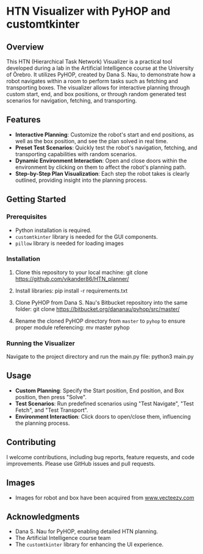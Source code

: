 # HTN Visualizer with PyHOP and customtkinter

## Overview

This HTN (Hierarchical Task Network) Visualizer is a practical tool developed during a lab in the Artificial Intelligence course at the University of Örebro.
It utilizes PyHOP, created by Dana S. Nau, to demonstrate how a robot navigates within a room to perform tasks such as fetching and transporting boxes.
The visualizer allows for interactive planning through custom start, end, and box positions, or through random generated test scenarios for navigation, fetching, and transporting.

## Features

- **Interactive Planning**: Customize the robot's start and end positions, as well as the box position, and see the plan solved in real time.
- **Preset Test Scenarios**: Quickly test the robot's navigation, fetching, and transporting capabilities with random scenarios.
- **Dynamic Environment Interaction**: Open and close doors within the environment by clicking on them to affect the robot's planning path.
- **Step-by-Step Plan Visualization**: Each step the robot takes is clearly outlined, providing insight into the planning process.

## Getting Started

### Prerequisites

- Python installation is required.
- `customtkinter` library is needed for the GUI components.
- `pillow` library is needed for loading images

### Installation

1. Clone this repository to your local machine:
   git clone https://github.com/vikander86/HTN_planner/

2. Install libraries:
   pip install -r requirements.txt

3. Clone PyHOP from Dana S. Nau's Bitbucket repository into the same folder:
   git clone https://bitbucket.org/dananau/pyhop/src/master/

4. Rename the cloned PyHOP directory from `master` to `pyhop` to ensure proper module referencing:
   mv master pyhop

### Running the Visualizer

Navigate to the project directory and run the main.py file:
python3 main.py

## Usage

- **Custom Planning**: Specify the Start position, End position, and Box position, then press "Solve".
- **Test Scenarios**: Run predefined scenarios using "Test Navigate", "Test Fetch", and "Test Transport".
- **Environment Interaction**: Click doors to open/close them, influencing the planning process.

## Contributing

I welcome contributions, including bug reports, feature requests, and code improvements. Please use GitHub issues and pull requests.

## Images

- Images for robot and box have been acquired from www.vecteezy.com

## Acknowledgments

- Dana S. Nau for PyHOP, enabling detailed HTN planning.
- The Artificial Intelligence course team
- The `customtkinter` library for enhancing the UI experience.
